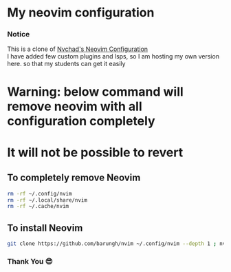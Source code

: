 # My neovim configuration

### Notice  
This is a clone of [Nvchad's Neovim Configuration](https://github.com/NvChad/NvChad)  
I have added few custom plugins and lsps, so I am hosting my own version here. 
so that my students can get it easily  

# Warning: below command will remove neovim with all configuration completely  
# It will not be possible to revert  

## To completely remove Neovim  
```bash
rm -rf ~/.config/nvim
rm -rf ~/.local/share/nvim
rm -rf ~/.cache/nvim
```

## To install Neovim  
```bash
git clone https://github.com/barungh/nvim ~/.config/nvim --depth 1 ; nvim
```

### Thank You 😎

